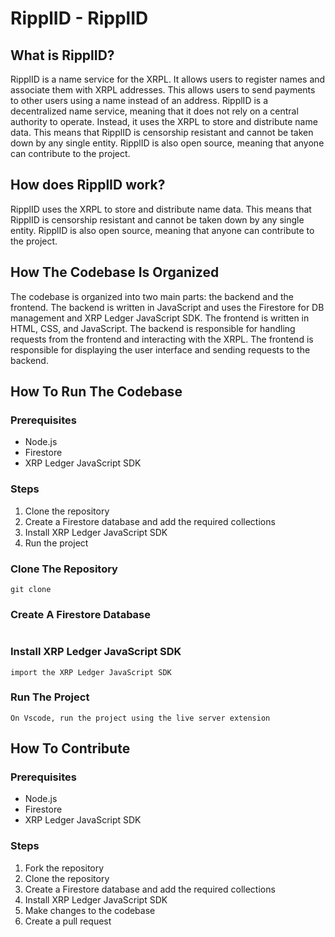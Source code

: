 # RipplID - RipplID
## What is RipplID?
RipplID is a name service for the XRPL. It allows users to register names and associate them with XRPL addresses. This allows users to send payments to other users using a name instead of an address. RipplID is a decentralized name service, meaning that it does not rely on a central authority to operate. Instead, it uses the XRPL to store and distribute name data. This means that RipplID is censorship resistant and cannot be taken down by any single entity. RipplID is also open source, meaning that anyone can contribute to the project.
## How does RipplID work?
RipplID uses the XRPL to store and distribute name data. This means that RipplID is censorship resistant and cannot be taken down by any single entity. RipplID is also open source, meaning that anyone can contribute to the project.
## How The Codebase Is Organized
The codebase is organized into two main parts: the backend and the frontend. The backend is written in JavaScript and uses the Firestore for DB management and XRP Ledger JavaScript SDK. The frontend is written in HTML, CSS, and JavaScript. The backend is responsible for handling requests from the frontend and interacting with the XRPL. The frontend is responsible for displaying the user interface and sending requests to the backend.

## How To Run The Codebase
### Prerequisites
- Node.js
- Firestore
- XRP Ledger JavaScript SDK
### Steps
1. Clone the repository
2. Create a Firestore database and add the required collections
3. Install XRP Ledger JavaScript SDK
4. Run the project
### Clone The Repository
```
git clone
```
### Create A Firestore Database
```
```
### Install XRP Ledger JavaScript SDK
```
import the XRP Ledger JavaScript SDK
```
### Run The Project
```
On Vscode, run the project using the live server extension
```
## How To Contribute
### Prerequisites
- Node.js
- Firestore
- XRP Ledger JavaScript SDK
### Steps
1. Fork the repository
2. Clone the repository
3. Create a Firestore database and add the required collections
4. Install XRP Ledger JavaScript SDK
5. Make changes to the codebase
6. Create a pull request